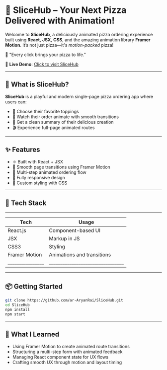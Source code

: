 # 🍕 SliceHub – Your Next Pizza Delivered with Animation!

Welcome to **SliceHub**, a deliciously animated pizza ordering experience built using **React**, **JSX**, **CSS**, and the amazing animation library **Framer Motion**. It’s not just pizza—it's *motion-packed* pizza! <br />

🍕 "Every click brings your pizza to life." <br />

🔗 **Live Demo**: [Click to visit SliceHub](slice-hub.netlify.app)

---

## 🎉 What is SliceHub?

**SliceHub** is a playful and modern single-page pizza ordering app where users can:

- 🧀 Choose their favorite toppings  
- 🍕 Watch their order animate with smooth transitions  
- 🧾 Get a clean summary of their delicious creation  
- 🎬 Experience full-page animated routes

---

## ✨ Features

- ⚛️ Built with React + JSX  
- 🎨 Smooth page transitions using Framer Motion  
- 🧭 Multi-step animated ordering flow  
- 📱 Fully responsive design  
- 💅 Custom styling with CSS  

---

## 🚀 Tech Stack
____________________________________________________
| Tech           | Usage                           |
|----------------|---------------------------------|
| React.js       | Component-based UI              |
| JSX            | Markup in JS                    |
| CSS3           | Styling                         |
| Framer Motion  | Animations and transitions      |
|________________|_________________________________|

---

## 📦 Getting Started

```bash
git clone https://github.com/ar-AryanRai/SliceHub.git
cd SliceHub
npm install
npm start
```

---

## 🧠 What I Learned

- Using Framer Motion to create animated route transitions
- Structuring a multi-step form with animated feedback
- Managing React component state for UX flows
- Crafting smooth UX through motion and layout timing
